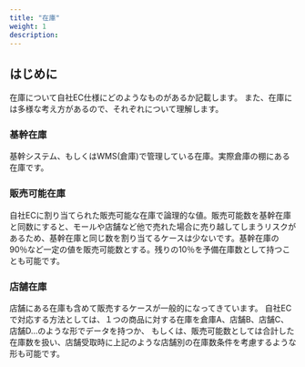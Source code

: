 ```yaml
---
title: "在庫"
weight: 1
description: 
---
```


## はじめに

在庫について自社EC仕様にどのようなものがあるか記載します。
また、在庫には多様な考え方があるので、それぞれについて理解します。

### 基幹在庫

基幹システム、もしくはWMS(倉庫)で管理している在庫。実際倉庫の棚にある在庫です。

### 販売可能在庫

自社ECに割り当てられた販売可能な在庫で論理的な値。販売可能数を基幹在庫と同数にすると、モールや店舗など他で売れた場合に売り越してしまうリスクがあるため、基幹在庫と同じ数を割り当てるケースは少ないです。基幹在庫の90％など一定の値を販売可能数とする。残りの10％を予備在庫数として持つことも可能です。

### 店舗在庫

店舗にある在庫も含めて販売するケースが一般的になってきています。
自社ECで対応する方法としては、１つの商品に対する在庫を倉庫A、店舗B、店舗C、店舗D…のような形でデータを持つか、
もしくは、販売可能数としては合計した在庫数を扱い、店舗受取時に上記のような店舗別の在庫数条件を考慮するような形も可能です。

